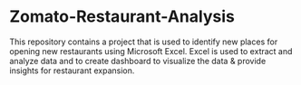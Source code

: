 # Zomato-Restaurant-Analysis
This repository contains a project that is used to identify new places for opening new restaurants using Microsoft Excel. Excel is used to extract and analyze data and to create dashboard to visualize the data & provide insights for restaurant expansion.

